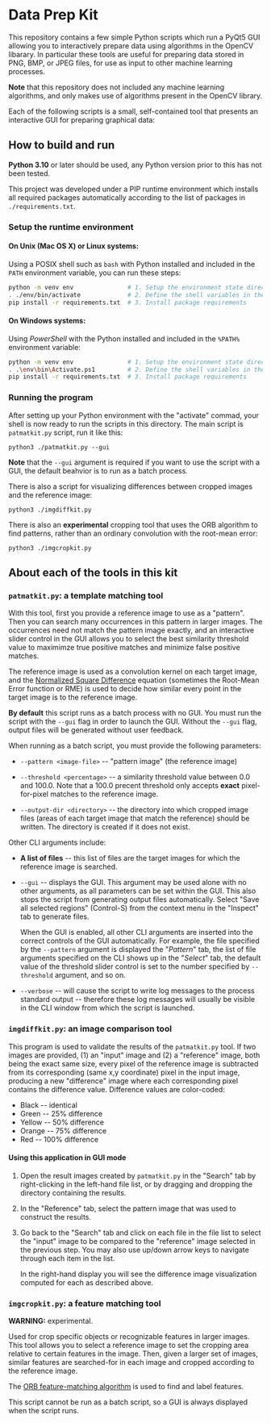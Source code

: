 # Data Prep Kit

This repository contains a few simple Python scripts which run a PyQt5
GUI allowing you to interactively prepare data using algorithms in the
OpenCV libarary.  In  particular these tools are  useful for preparing
data stored  in PNG,  BMP, or JPEG  files, for use  as input  to other
machine learning processes.

  **Note** that this repository does not included any machine learning
  algorithms, and only  makes use of algorithms present  in the OpenCV
  library.

Each of  the following  scripts is a  small, self-contained  tool that
presents an interactive GUI for preparing graphical data:

## How to build and run

**Python 3.10** or later should be used, any Python version prior to
this has not been tested.

This  project was  developed  under a  PIP  runtime environment  which
installs all required packages automatically  according to the list of
packages in `./requirements.txt`.

### Setup the runtime environment

#### On Unix (Mac OS X) or Linux systems:

Using a POSIX shell such as  `bash` with Python installed and included
in the `PATH` environment variable, you can run these steps:

```sh
python -m venv env               # 1. Setup the environment state directory
. ./env/bin/activate             # 2. Define the shell variables in the current shell
pip install -r requirements.txt  # 3. Install package requirements
```

#### On Windows systems:

Using  *PowerShell* with  the  Python installed  and  included in  the
`%PATH%` environment variable:

```sh
python -m venv env               # 1. Setup the environment state directory
. .\env\bin\Activate.ps1         # 2. Define the shell variables in the current shell
pip install -r requirements.txt  # 3. Install package requirements
```

### Running the program

After setting up  your Python environment with  the "activate" commad,
your shell is now ready to run the scripts in this directory. The main
script is `patmatkit.py` script, run it like this:

```shell
python3 ./patmatkit.py --gui
```

**Note** that the `--gui` argument is  required if you want to use the
script with a GUI, the default beahvior is to run as a batch process.

There is  also a  script for  visualizing differences  between cropped
images and the reference image:

```
python3 ./imgdiffkit.py
```

There  is also  an **experimental**  cropping tool  that uses  the ORB
algorithm to find  patterns, rather than an  ordinary convolution with
the root-mean error:

```
python3 ./imgcropkit.py
```

## About each of the tools in this kit

### `patmatkit.py`: a template matching tool
  
With  this tool,  first you  provide  a reference  image to  use as  a
"pattern". Then  you can  search many occurrences  in this  pattern in
larger  images.  The occurrences  need  not  match the  pattern  image
exactly, and  an interactive slider control  in the GUI allows  you to
select the best similarity threshold  value to maximimze true positive
matches and minimize false positive matches.

The reference  image is used  as a  convolution kernel on  each target
image, and the [Normalized Square Difference](https://docs.opencv.org/4.x/d4/dc6/tutorial_py_template_matching.html)
equation (sometimes  the Root-Mean Error  function or RME) is  used to
decide how similar every point in the target image is to the reference
image.

**By default**  this script runs as  a batch process with  no GUI. You
must  run the  script with  the `--gui`  flag in  order to  launch the
GUI. Without the `--gui` flag,  output files will be generated without
user feedback.

When  running  as a  batch  script,  you  must provide  the  following
parameters:

  - `--pattern <image-file>` -- "pattern image" (the reference image)
  
  - `--threshold <percentage>` -- a similarity threshold value between
    0.0 and  100.0. Note that  a 100.0 precent threshold  only accepts
    **exact** pixel-for-pixel matches to the reference image.

  - `--output-dir <directory>`  --  the  directory into  which cropped
    image files (areas of each  target image that match the reference)
    should be written. The directory is created if it does not exist.

Other CLI arguments include:

  - **A list of files** -- this list of files are the target images
    for which the reference image is searched.

  - `--gui` -- displays the GUI.  This argument may be used alone with
    no  other arguments,  as  all  parameters can  be  set within  the
    GUI.  This also  stops  the script  from  generating output  files
    automatically. Select "Save all selected regions" (Control-S) from
    the context menu in the "Inspect" tab to generate files.
  
    When the GUI is enabled, all other CLI arguments are inserted into
    the correct  controls of the  GUI automatically. For  example, the
    file  specified  by  the  `--pattern` argument  is  displayed  the
    "*Pattern*" tab, the  list of file arguments specified  on the CLI
    shows up in the "*Select*" tab, the default value of the threshold
    slider control  is set  to the  number specified  by `--threshold`
    argument, and so on.
    
  - `--verbose` -- will cause the  script to write log messages to the
    process  standard  output --  therefore  these  log messages  will
    usually be  visible in  the CLI  window from  which the  script is
    launched.

### `imgdiffkit.py`: an image comparison tool

This program is used to validate the results of the `patmatkit.py`
tool. If two images are provided, (1) an "input" image and (2) a
"reference" image, both being the exact same size, every pixel of the
reference image is subtracted from its corresponding (same x,y
coordinate) pixel in the input image, producing a new "difference"
image where each corresponding pixel contains the difference
value. Difference values are color-coded:

- Black -- identical
- Green -- 25% difference
- Yellow -- 50% difference
- Orange -- 75% difference
- Red -- 100% difference

#### Using this application in GUI mode

 1. Open the result images created by `patmatkit.py` in the "Search"
    tab by right-clicking in the left-hand file list, or by dragging and
    dropping the directory containing the results.

 2. In the "Reference" tab, select the pattern image that was used to
    construct the results.

 3. Go back to the "Search" tab and click on each file in the file
    list to select the "input" image to be compared to the "reference"
    image selected in the previous step. You may also use up/down
    arrow keys to navigate through each item in the list.

    In the right-hand display you will see the difference image
    visualization computed for each as described above.

### `imgcropkit.py`: a feature matching tool

**WARNING:** experimental.
  
Used for crop specific objects or recognizable features in larger
images. This tool allows you to select a reference image to set the
cropping area relative to certain features in the image. Then, given a
larger set of images, similar features are searched-for in each image
and cropped according to the reference image.

The [ORB feature-matching algorithm](https://docs.opencv.org/3.4/d1/d89/tutorial_py_orb.html)
is used to find and label features.

This script cannot be run as a batch script, so a GUI is always
displayed when the script runs.
